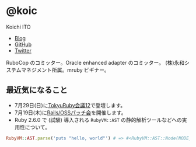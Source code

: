# @koic

Koichi ITO

- [Blog](http://koic.hatenablog.com/)
- [GitHub](https://github.com/koic)
- [Twitter](https://twitter.com/koic)

RuboCop のコミッター。Oracle enhanced adapter のコミッター。
(株)永和システムマネジメント所属。mruby ビギナー。

## 最近気になること

- 7月29日(日)に[TokyuRuby会議12](https://tokyurubykaigi.github.io/tokyu12/)で登壇します。
- 7月19日(木)に[Rails/OSSパッチ会](http://blog.agile.esm.co.jp/entry/rails-oss-patch-meetup-20180719)を開催します。
- Ruby 2.6.0 で (試験) 導入される `RubyVM::AST` の静的解析ツールなどへの実用性について。

```ruby
RubyVM::AST.parse('puts "hello, world"') # => #<RubyVM::AST::Node(NODE_SCOPE(0) 1:0, 1:19): >
```
